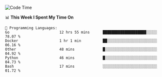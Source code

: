 <!--START_SECTION:waka-->
![Code Time](http://img.shields.io/badge/Code%20Time-637%20hrs%2034%20mins-blue)

📊 **This Week I Spent My Time On** 

```text
💬 Programming Languages: 
Go                       12 hrs 55 mins      ████████████████████░░░░░   78.07 % 
Docker                   1 hr 1 min          ██░░░░░░░░░░░░░░░░░░░░░░░   06.16 % 
Other                    48 mins             █░░░░░░░░░░░░░░░░░░░░░░░░   04.92 % 
Python                   46 mins             █░░░░░░░░░░░░░░░░░░░░░░░░   04.73 % 
Bash                     17 mins             ░░░░░░░░░░░░░░░░░░░░░░░░░   01.72 % 
```


<!--END_SECTION:waka-->